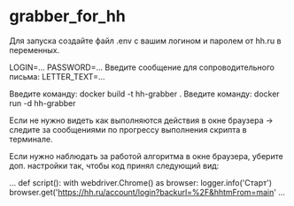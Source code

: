 # grabber_for_hh

Для запуска создайте файл .env с вашим логином и паролем от hh.ru в переменных.

LOGIN=...
PASSWORD=...
Введите сообщение для сопроводительного письма:
LETTER_TEXT=...

Введите команду: docker build -t hh-grabber .
Введите команду: docker run -d hh-grabber

Если не нужно видеть как выполняются действия в окне браузера -> следите за сообщениями по прогрессу выполнения скрипта в терминале.

Если нужно наблюдать за работой алгоритма в окне браузера, уберите доп. настройки так, чтобы код принял следующий вид:

...
def script():
    with webdriver.Chrome() as browser:
        logger.info('Старт')
        browser.get('https://hh.ru/account/login?backurl=%2F&hhtmFrom=main'
        ...

